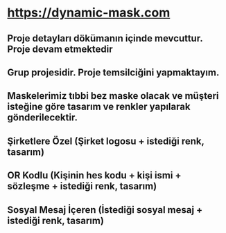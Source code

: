 # https://dynamic-mask.com
## Proje detayları dökümanın içinde mevcuttur. Proje devam etmektedir
## Grup projesidir. Proje temsilciğini yapmaktayım.
## Maskelerimiz tıbbi bez maske olacak ve müşteri isteğine göre tasarım ve renkler yapılarak gönderilecektir. 
## Şirketlere Özel (Şirket logosu + istediği renk, tasarım)
## OR Kodlu (Kişinin hes kodu + kişi ismi + sözleşme + istediği renk, tasarım) 
## Sosyal Mesaj İçeren (İstediği sosyal mesaj + istediği renk, tasarım)

